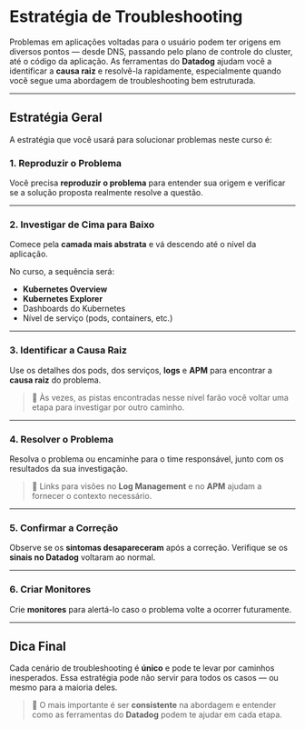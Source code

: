 # Estratégia de Troubleshooting

Problemas em aplicações voltadas para o usuário podem ter origens em diversos pontos — desde DNS, passando pelo plano de controle do cluster, até o código da aplicação. As ferramentas do **Datadog** ajudam você a identificar a **causa raiz** e resolvê-la rapidamente, especialmente quando você segue uma abordagem de troubleshooting bem estruturada.

---

## Estratégia Geral

A estratégia que você usará para solucionar problemas neste curso é:

### 1. Reproduzir o Problema
Você precisa **reproduzir o problema** para entender sua origem e verificar se a solução proposta realmente resolve a questão.

---

### 2. Investigar de Cima para Baixo
Comece pela **camada mais abstrata** e vá descendo até o nível da aplicação.

No curso, a sequência será:

- **Kubernetes Overview**
- **Kubernetes Explorer**
- Dashboards do Kubernetes
- Nível de serviço (pods, containers, etc.)

---

### 3. Identificar a Causa Raiz
Use os detalhes dos pods, dos serviços, **logs** e **APM** para encontrar a **causa raiz** do problema.

> 🔁 Às vezes, as pistas encontradas nesse nível farão você voltar uma etapa para investigar por outro caminho.

---

### 4. Resolver o Problema
Resolva o problema ou encaminhe para o time responsável, junto com os resultados da sua investigação.

> 🧩 Links para visões no **Log Management** e no **APM** ajudam a fornecer o contexto necessário.

---

### 5. Confirmar a Correção
Observe se os **sintomas desapareceram** após a correção. Verifique se os **sinais no Datadog** voltaram ao normal.

---

### 6. Criar Monitores
Crie **monitores** para alertá-lo caso o problema volte a ocorrer futuramente.

---

## Dica Final

Cada cenário de troubleshooting é **único** e pode te levar por caminhos inesperados. Essa estratégia pode não servir para todos os casos — ou mesmo para a maioria deles.

> 🧠 O mais importante é ser **consistente** na abordagem e entender como as ferramentas do **Datadog** podem te ajudar em cada etapa.
